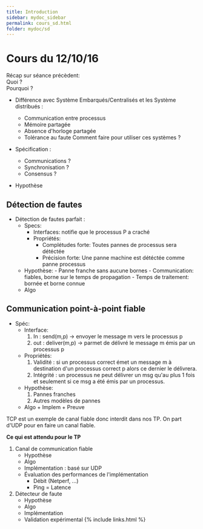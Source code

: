 ```yaml
---
title: Introduction
sidebar: mydoc_sidebar
permalink: cours_sd.html
folder: mydoc/sd
---
```


# Cours du 12/10/16

Récap sur séance précèdent:  
Quoi ?  
Pourquoi ?  

* Différence avec Système Embarqués/Centralisés et les Système distribués :   
	* Communication entre processus
	* Mémoire partagée 
	* Absence d'horloge partagée
	* Tolérance au faute
Comment faire pour utiliser ces systèmes ?    

* Spécification :  
	* Communications ? 
	* Synchronisation ?
	* Consensus ?  
* Hypothèse
	

## Détection de fautes

* Détection de fautes parfait :
	* Specs: 
		* Interfaces: notifie que le processus P a craché
		* Propriétés: 
			- Complétudes forte: Toutes pannes de processus sera détéctée
			- Précision forte: Une panne machine est détéctée comme panne processus
	* Hypothèse:
			- Panne franche sans aucune bornes
			- Communication: fiables, borne sur le temps de propagation
			- Temps de traitement: bornée et borne connue
	* Algo 

## Communication point-à-point fiable

* Spéc:
	* Interface:
		1. In : send(m,p) -> envoyer le message m vers le processus p
		2. out : deliver(m,p) -> parmet de délivré le message m émis par un processus p
	* Propriétés:
		1. Validité : si un processus correct émet un message m à destination d'un processus correct p alors ce dernier le délivrera.
		2. Intégrité : un processus ne peut délivrer un msg qu'au plus 1 fois et seulement si ce msg a été émis par un processus.
	* Hypothèse:
		1. Pannes franches
		2. Autres modèles de pannes
	* Algo + Implem + Preuve

TCP est un exemple de canal fiable donc interdit dans nos TP.
On part d'UDP pour en faire un canal fiable.

__Ce qui est attendu pour le TP__   

1. Canal de communication fiable 
	* Hypothèse
	* Algo
	* Implémentation : basé sur UDP
	* Évaluation des performances de l'implémentation  
		- Débit (Netperf, ...)
		- Ping = Latence
2. Détecteur de faute
	* Hypothèse
	* Algo
	* Implémentation
	* Validation expérimental
{% include links.html %}
